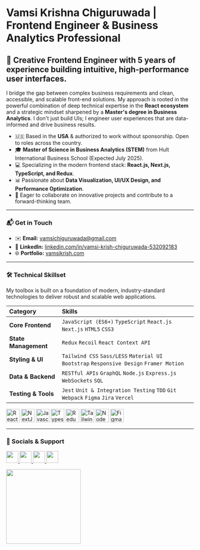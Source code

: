 # Vamsi Krishna Chiguruwada | Frontend Engineer & Business Analytics Professional

## 🚀 Creative Frontend Engineer with 5 years of experience building intuitive, high-performance user interfaces.

I bridge the gap between complex business requirements and clean, accessible, and scalable front-end solutions. My approach is rooted in the powerful combination of deep technical expertise in the **React ecosystem** and a strategic mindset sharpened by a **Master's degree in Business Analytics**. I don't just build UIs; I engineer user experiences that are data-informed and drive business results.

- 🇺🇸 Based in the **USA** & authorized to work without sponsorship. Open to roles across the country.
- 🎓 **Master of Science in Business Analytics (STEM)** from Hult International Business School (Expected July 2025).
- 💻 Specializing in the modern frontend stack: **React.js, Next.js, TypeScript, and Redux**.
- 📊 Passionate about **Data Visualization, UI/UX Design, and Performance Optimization**.
- 🤝 Eager to collaborate on innovative projects and contribute to a forward-thinking team.

---

### 📬 Get in Touch

- ✉️ **Email:** [vamsichiguruwada@gmail.com](mailto:vamsichiguruwada@gmail.com)
- 💼 **LinkedIn:** [linkedin.com/in/vamsi-krish-chiguruwada-532092183](https://www.linkedin.com/in/vamsi-krish-chiguruwada-532092183)
- 🌐 **Portfolio:** [vamsikrish.com](https://vamsikrish.com)

---

### 🛠️ Technical Skillset

My toolbox is built on a foundation of modern, industry-standard technologies to deliver robust and scalable web applications.

| Category             | Skills                                                                                       |
| :------------------- | :------------------------------------------------------------------------------------------- |
| **Core Frontend** | `JavaScript (ES6+)` `TypeScript` `React.js` `Next.js` `HTML5` `CSS3`                         |
| **State Management** | `Redux` `Recoil` `React Context API`                                                         |
| **Styling & UI** | `Tailwind CSS` `Sass/LESS` `Material UI` `Bootstrap` `Responsive Design` `Framer Motion`       |
| **Data & Backend** | `RESTful APIs` `GraphQL` `Node.js` `Express.js` `WebSockets` `SQL`                           |
| **Testing & Tools** | `Jest` `Unit & Integration Testing` `TDD` `Git` `Webpack` `Figma` `Jira` `Vercel`              |

<p align="left">
  <a href="https://reactjs.org/" target="_blank" rel="noreferrer"><img src="https://raw.githubusercontent.com/danielcranney/readme-generator/main/public/icons/skills/react-colored.svg" width="36" height="36" alt="React" /></a>
  <a href="https://nextjs.org/docs" target="_blank" rel="noreferrer"><img src="https://raw.githubusercontent.com/danielcranney/readme-generator/main/public/icons/skills/nextjs-colored.svg" width="36" height="36" alt="NextJs" /></a>
  <a href="https://developer.mozilla.org/en-US/docs/Web/JavaScript" target="_blank" rel="noreferrer"><img src="https://raw.githubusercontent.com/danielcranney/readme-generator/main/public/icons/skills/javascript-colored.svg" width="36" height="36" alt="Javascript" /></a>
  <a href="https://www.typescriptlang.org/" target="_blank" rel="noreferrer"><img src="https://raw.githubusercontent.com/danielcranney/readme-generator/main/public/icons/skills/typescript-colored.svg" width="36" height="36" alt="Typescript" /></a>
  <a href="https://redux.js.org/" target="_blank" rel="noreferrer"><img src="https://raw.githubusercontent.com/danielcranney/readme-generator/main/public/icons/skills/redux-colored.svg" width="36" height="36" alt="Redux" /></a>
  <a href="https://tailwindcss.com/" target="_blank" rel="noreferrer"><img src="https://raw.githubusercontent.com/danielcranney/readme-generator/main/public/icons/skills/tailwindcss-colored.svg" width="36" height="36" alt="TailwindCSS" /></a>
  <a href="https://nodejs.org/en/" target="_blank" rel="noreferrer"><img src="https://raw.githubusercontent.com/danielcranney/readme-generator/main/public/icons/skills/nodejs-colored.svg" width="36" height="36" alt="NodeJS" /></a>
  <a href="https://www.figma.com/" target="_blank" rel="noreferrer"><img src="https://raw.githubusercontent.com/danielcranney/readme-generator/main/public/icons/skills/figma-colored.svg" width="36" height="36" alt="Figma" /></a>
</p>

---

### 🔗 Socials & Support

<p align="left"> 
  <a href="https://www.github.com/vamsi-krish-chiguruwada" target="_blank" rel="noreferrer">
    <img src="https://raw.githubusercontent.com/danielcranney/readme-generator/main/public/icons/socials/github.svg" width="32" height="32" />
  </a> 
  <a href="https://www.linkedin.com/in/vamsi-krish-chiguruwada-532092183" target="_blank" rel="noreferrer">
    <img src="https://raw.githubusercontent.com/danielcranney/readme-generator/main/public/icons/socials/linkedin.svg" width="32" height="32" />
  </a> 
  <a href="https://www.stackoverflow.com/users/14326771/vamsi-chiguruwada" target="_blank" rel="noreferrer">
    <img src="https://raw.githubusercontent.com/danielcranney/readme-generator/main/public/icons/socials/stackoverflow.svg" width="32" height="32" />
  </a>
  <a href="http://www.instagram.com/vamsi.krish_" target="_blank" rel="noreferrer">
    <img src="https://raw.githubusercontent.com/danielcranney/readme-generator/main/public/icons/socials/instagram.svg" width="32" height="32" />
  </a>
</p>

<a href="https://www.buymeacoffee.com/vamsikrish">
  <img src="https://cdn.buymeacoffee.com/buttons/v2/default-yellow.png" width="200" />
</a>
